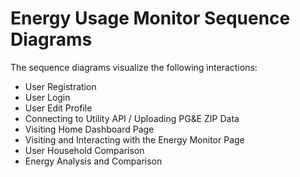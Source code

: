 # Energy Usage Monitor Sequence Diagrams  

The sequence diagrams visualize the following interactions:
- User Registration
- User Login
- User Edit Profile
- Connecting to Utility API / Uploading PG&E ZIP Data
- Visiting Home Dashboard Page
- Visiting and Interacting with the Energy Monitor Page
- User Household Comparison
- Energy Analysis and Comparison
